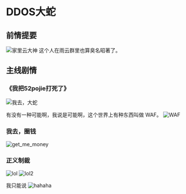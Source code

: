 # DDOS大蛇  

## 前情提要  

![家里云大神](../images/ddos-loser/Screenshot_2024-05-03-09-38-23-046_com.tencent.mobileqq.jpg "小学生")
这个人在雨云群里也算臭名昭著了。  

## 主线剧情  

### 《我把52pojie打死了》

![我去，大蛇](../images/ddos-loser/51f6a6e4c5c3a4d12d7d21421da07235.jpg)

有没有一种可能啊，我说是可能啊，这个世界上有种东西叫做 WAF。
![WAF](https://pic2.zhimg.com/80/v2-5a61aa78bb055fb4d18f755db6a91115_1440w.webp)

### 我去，圈钱

![get_me_money](../images/ddos-loser/76539ecc298bc035a8f12ac8158f368e.jpg)

### 正义制裁

![lol](../images/ddos-loser/8b549822a49d42b263b2f81027ef8e89.jpg)
![lol2](../images/ddos-loser/8d78adab96bab49d2753653ec495492f_720.jpg)

我只能说
![hahaha](../images/ddos-loser/4dd483fc634a5dc479a079b6f0835705.jpg)
